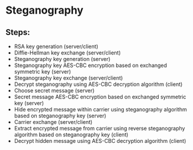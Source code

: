 # Steganography

## Steps:

- RSA key generation (server/client)
- Diffie-Hellman key exchange (server/client)
- Steganography key generation (server)
- Steganography key AES-CBC encryption based on exchanged symmetric key (server)
- Steganography key exchange (server/client)
- Decrypt steganography using AES-CBC decryption algorithm (client)
- Choose secret message (server)
- Secret message AES-CBC encryption based on exchanged symmetric key (server)
- Hide encrypted message within carrier using steganography algorithm based on steganography key (server)
- Carrier exchange (server/client)
- Extract encrypted message from carrier using reverse steganography algorithm based on steganography key (client)
- Decrypt hidden message using AES-CBC decryption algorithm (client)
